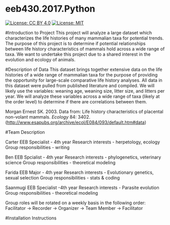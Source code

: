 # eeb430.2017.Python

[![License: CC BY 4.0](https://img.shields.io/badge/License-CC%20BY%204.0-lightgrey.svg)](https://creativecommons.org/licenses/by/4.0/)
[![License: MIT](https://img.shields.io/badge/License-MIT-yellow.svg)](https://opensource.org/licenses/MIT)

#Introduction to Project
   This project will analyze a large dataset which characterizes the life histories of many mammalian taxa for potential trends. The purpose of this project is to determine if potential relationships between life history characteristics of mammals hold across a wide range of taxa. We want to undertake this project due to a shared interest in the evolution and ecology of animals. 
  
#Description of Data
  This dataset brings together extensive data on the life histories of a wide range of mammalian taxa for the purpose of providing the opportunity for large-scale comparative life history analyses. All data in this dataset were pulled from published literature and compiled. We will likely use the variables: weaning age, weaning size, litter size, and litters per year. We will analyze these variables across a wide range of taxa (likely at the order level) to determine if there are correlations between them.

Morgan Ernest SK. 2003. Data from: Life history characteristics of placental non-volant mammals. *Ecology* 84: 3402.  
  (http://www.esapubs.org/archive/ecol/E084/093/default.htm#data)
  
#Team Description

Carter
EEB Specialist - 4th year
Research interests - herpetology, ecology 
Group responsibilities - writing

Ben
EEB Spcialist - 4th year
Research interests - phylogenetics, veterinary science
Group responsibilities - theoretical modeling

Farida
EEB Major - 4th year
Research interests - Evolutionary genetics, sexual selection
Group responsibilities - stats & coding

Saanmugi
EEB Specialist -4th year
Research interests - Parasite evolution
Group responsibilities - theoretical modeling

Group roles will be rotated on a weekly basis in the following order:
Facilitator -> Recorder -> Organizer -> Team Member -> Facilitator

#Installation Instructions